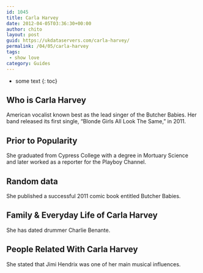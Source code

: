 ```yaml
---
id: 1045
title: Carla Harvey
date: 2012-04-05T03:36:30+00:00
author: chito
layout: post
guid: https://ukdataservers.com/carla-harvey/
permalink: /04/05/carla-harvey
tags:
 - show love
category: Guides
---
```


* some text
{: toc}


## Who is  Carla Harvey
                  
                  
                  
American vocalist known best as the lead singer of the Butcher Babies. Her band released its first single, &#8220;Blonde Girls All Look The Same,&#8221; in 2011.
                  
                
                
                
## Prior to Popularity 
                  
                  
                  
She graduated from Cypress College with a degree in Mortuary Science and later worked as a reporter for the Playboy Channel.
                  
                
                
                
## Random data 
                  
                  
                  
She published a successful 2011 comic book entitled Butcher Babies.
                  
                
                
                
## Family & Everyday Life of Carla Harvey
                  
                  
                  
She has dated drummer Charlie Benante.
                  
                
                
                
## People Related With  Carla Harvey
                  
                  
                  
She stated that Jimi Hendrix was one of her main musical influences.
                  
                
              
            
          
          
          
    
    
  
